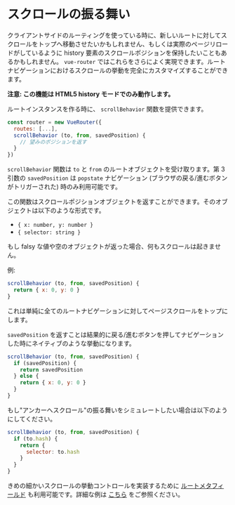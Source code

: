 # スクロールの振る舞い

クライアントサイドのルーティングを使っている時に、新しいルートに対してスクロールをトップへ移動させたいかもしれません、もしくは実際のページリロードがしているように history 要素のスクロールポジションを保持したいこともあるかもしれません。 `vue-router` ではこれらをさらによく実現できます。ルートナビゲーションにおけるスクロールの挙動を完全にカスタマイズすることができます。

**注意: この機能は HTML5 history モードでのみ動作します。**

ルートインスタンスを作る時に、 `scrollBehavior` 関数を提供できます。

``` js
const router = new VueRouter({
  routes: [...],
  scrollBehavior (to, from, savedPosition) {
    // 望みのポジションを返す
  }
})
```

`scrollBehavior` 関数は  `to` と `from` のルートオブジェクトを受け取ります。第 3 引数の `savedPosition` は `popstate` ナビゲーション (ブラウザの戻る/進むボタンがトリガーされた) 時のみ利用可能です。

この関数はスクロールポジションオブジェクトを返すことができます。そのオブジェクトは以下のような形式です。

- `{ x: number, y: number }`
- `{ selector: string }`

もし falsy な値や空のオブジェクトが返った場合、何もスクロールは起きません。

例:

``` js
scrollBehavior (to, from, savedPosition) {
  return { x: 0, y: 0 }
}
```

これは単純に全てのルートナビゲーションに対してページスクロールをトップにします。

`savedPosition` を返すことは結果的に戻る/進むボタンを押してナビゲーションした時にネイティブのような挙動になります。

``` js
scrollBehavior (to, from, savedPosition) {
  if (savedPosition) {
    return savedPosition
  } else {
    return { x: 0, y: 0 }
  }
}
```

もし"アンカーへスクロール"の振る舞いをシミュレートしたい場合は以下のようにしてください。

``` js
scrollBehavior (to, from, savedPosition) {
  if (to.hash) {
    return {
      selector: to.hash
    }
  }
}
```

きめの細かいスクロールの挙動コントロールを実装するために [ルートメタフィールド](meta.md) も利用可能です。詳細な例は [こちら](https://github.com/vuejs/vue-router/blob/dev/examples/scroll-behavior/app.js) をご参照ください。
